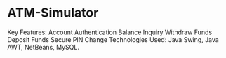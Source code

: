 # ATM-Simulator
Key Features: Account Authentication Balance Inquiry Withdraw Funds Deposit Funds Secure PIN Change  Technologies Used: Java Swing, Java AWT, NetBeans, MySQL.

